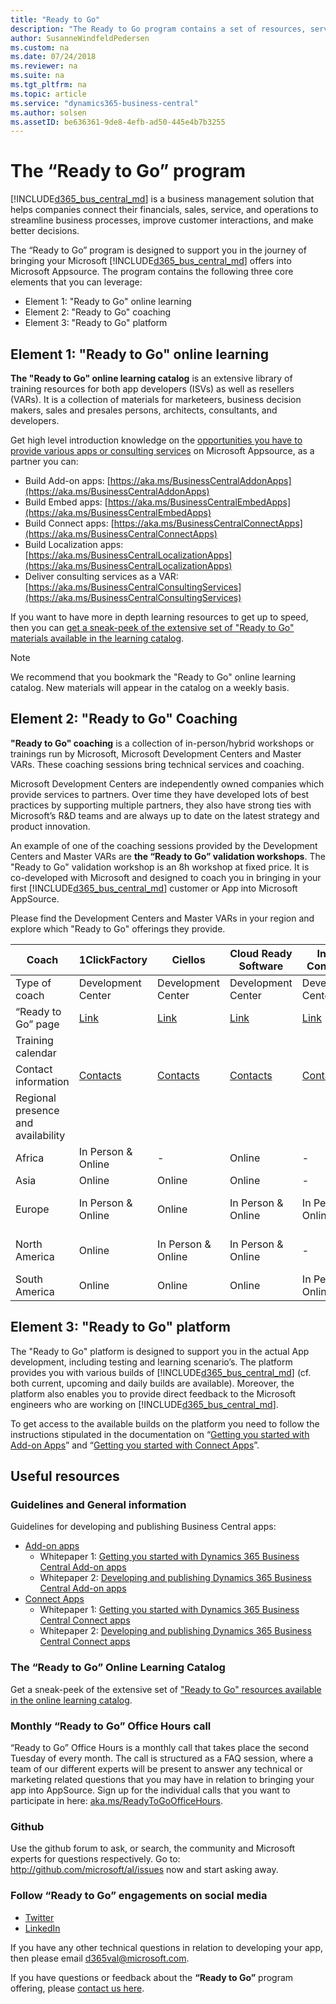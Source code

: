```yaml
---
title: "Ready to Go"
description: "The Ready to Go program contains a set of resources, services and tools to support Microsoft Dynamics 365 Business Central."
author: SusanneWindfeldPedersen
ms.custom: na
ms.date: 07/24/2018
ms.reviewer: na
ms.suite: na
ms.tgt_pltfrm: na
ms.topic: article
ms.service: "dynamics365-business-central"
ms.author: solsen
ms.assetID: be636361-9de8-4efb-ad50-445e4b7b3255
---
```


# The “Ready to Go” program
[!INCLUDE[d365_bus_central_md](../includes/d365_bus_central_md.md)] is a business management solution that helps companies connect their financials, sales, service, and operations to streamline business processes, improve customer interactions, and make better decisions.  

The “Ready to Go” program is designed to support you in the journey of bringing your Microsoft [!INCLUDE[d365_bus_central_md](../includes/d365_bus_central_md.md)] offers into Microsoft Appsource. The program contains the following three core elements that you can leverage:
- Element 1: "Ready to Go" online learning
- Element 2: "Ready to Go" coaching
- Element 3: "Ready to Go" platform

## Element 1: "Ready to Go" online learning
**The "Ready to Go" online learning catalog** is an extensive library of training resources for both app developers (ISVs) as well as resellers (VARs). It is a collection of materials for marketeers, business decision makers, sales and presales persons, architects, consultants, and developers.

Get high level introduction knowledge on the [opportunities you have to provide various apps or consulting services](https://aka.ms/BusinessCentralApps) on Microsoft Appsource, as a partner you can:

- Build Add-on apps: [https://aka.ms/BusinessCentralAddonApps](https://aka.ms/BusinessCentralAddonApps)
- Build Embed apps: [https://aka.ms/BusinessCentralEmbedApps](https://aka.ms/BusinessCentralEmbedApps)
- Build Connect apps: [https://aka.ms/BusinessCentralConnectApps](https://aka.ms/BusinessCentralConnectApps)
- Build Localization apps: [https://aka.ms/BusinessCentralLocalizationApps](https://aka.ms/BusinessCentralLocalizationApps) 
- Deliver consulting services as a VAR: [https://aka.ms/BusinessCentralConsultingServices](https://aka.ms/BusinessCentralConsultingServices)

If you want to have more in depth learning resources to get up to speed, then you can [get a sneak-peek of the extensive set of "Ready to Go" materials available in the learning catalog](https://go.microsoft.com/fwlink/?linkid=2002101). 

> [!NOTE]  
> We recommend that you bookmark the "Ready to Go" online learning catalog. New materials will appear in the catalog on a weekly basis.

## Element 2: "Ready to Go" Coaching
**"Ready to Go" coaching** is a collection of in-person/hybrid workshops or trainings run by Microsoft, Microsoft Development Centers and Master VARs. These coaching sessions bring technical services and coaching. 

Microsoft Development Centers are independently owned companies which provide services to partners. Over time they have developed lots of best practices by supporting multiple partners, they also have strong ties with Microsoft’s R&D teams and are always up to date on the latest strategy and product innovation. 

An example of one of the coaching sessions provided by the Development Centers and Master VARs are **the “Ready to Go” validation workshops**. The "Ready to Go" validation workshop is an 8h workshop at fixed price. It is co-developed with Microsoft and designed to coach you in bringing in your first [!INCLUDE[d365_bus_central_md](../includes/d365_bus_central_md.md)] customer or App into Microsoft AppSource.

Please find the Development Centers and Master VARs in your region and explore which "Ready to Go" offerings they provide.

|Coach  |1ClickFactory|Ciellos|Cloud Ready Software|Innova Consulting|QBS Group|Velosio|
|-------|-------------|-----|----|---|---|---|
|Type of coach|Development Center|Development Center|Development Center|Development Center|Master VAR|Master VAR| 
|“Ready to Go” page|[Link](https://www.1clickfactory.com/readytogo/) |[Link](http://www.ciellos.com/ready-to-go)|[Link](http://www.cloud-ready-software.com/readytogo)|[Link](http://www.innovaconsulting.es/en/readytogo/)|[Link](https://www.qbsgroup.com/service/app-pealing-workshop/)|[Link](https://www.velosio.com/readytogo/)|
|Training calendar | ||||||
|Contact information|[Contacts](https://www.1clickfactory.com/company-resources/company/contacts/)|[Contacts](http://www.ciellos.com/)|[Contacts](https://cloud-ready-software.com/connect/)|[Contacts](http://www.innovaconsulting.es/en/contact/)|[Contacts](https://www.qbsgroup.com/contact/)|[Contacts](https://www.velosio.com/contact-us/)|
|Regional presence and availability|
|Africa|In Person & Online|-|Online|-|-|-|
|Asia |Online|Online|Online|-|-|-|
|Europe|In Person & Online|Online|In Person & Online|In Person & Online|In Person & Online|-|
|North America|Online|In Person & Online|In Person & Online|-|-|In Person & Online|
|South America|Online|Online|Online|In Person & Online|-|-|

## Element 3: "Ready to Go" platform
The "Ready to Go" platform is designed to support you in the actual App development, including testing and learning scenario’s. The platform provides you with various builds of [!INCLUDE[d365_bus_central_md](../includes/d365_bus_central_md.md)] (cf. both current, upcoming and daily builds are available). Moreover, the platform also enables you to provide direct feedback to the Microsoft engineers who are working on [!INCLUDE[d365_bus_central_md](../includes/d365_bus_central_md.md)]. 

To get access to the available builds on the platform you need to follow the instructions stipulated in the documentation on “[Getting you started with Add-on Apps](https://go.microsoft.com/fwlink/?linkid=869734)” and “[Getting you started with Connect Apps](https://go.microsoft.com/fwlink/?linkid=2005501)”. 

## Useful resources

### Guidelines and General information
Guidelines for developing and publishing Business Central apps:
- [Add-on apps](https://aka.ms/BusinessCentralAddOnApps)
    - Whitepaper 1: [Getting you started with Dynamics 365 Business Central Add-on apps](https://go.microsoft.com/fwlink/?linkid=869734)
    - Whitepaper 2: [Developing and publishing Dynamics 365 Business Central Add-on apps](https://go.microsoft.com/fwlink/?linkid=869734)
- [Connect Apps](https://aka.ms/BusinessCentralConnectApps)
    - Whitepaper 1: [Getting you started with Dynamics 365 Business Central Connect apps](https://go.microsoft.com/fwlink/?linkid=2005501)
    - Whitepaper 2: [Developing and publishing Dynamics 365 Business Central Connect apps](https://go.microsoft.com/fwlink/?linkid=2005402)

### The “Ready to Go” Online Learning Catalog 
Get a sneak-peek of the extensive set of ["Ready to Go" resources available in the online learning catalog](https://go.microsoft.com/fwlink/?linkid=2002101). 

### Monthly “Ready to Go” Office Hours call
“Ready to Go” Office Hours is a monthly call that takes place the second Tuesday of every month. The call is structured as a FAQ session, where a team of our different experts will be present to answer any technical or marketing related questions that you may have in relation to bringing your app into AppSource. Sign up for the individual calls that you want to participate in here: [aka.ms/ReadyToGoOfficeHours](https://aka.ms/ReadyToGoOfficeHours). 

### Github 
Use the github forum to ask, or search, the community and Microsoft experts for questions respectively. Go to: http://github.com/microsoft/al/issues now and start asking away. 

### Follow “Ready to Go” engagements on social media 
- [Twitter](https://twitter.com/search?q=%23ReadyToGo%20%23MSDYN365BC&src=typd)
- [LinkedIn](https://www.linkedin.com/search/results/content/?keywords=%23MSDYN365BC%20%23READYTOGO&origin=GLOBAL_SEARCH_HEADER)  

If you have any other technical questions in relation to developing your app, then please email [d365val@microsoft.com](mailto:d365val@microsoft.com). 

If you have questions or feedback about the **“Ready to Go”** program offering, please [contact us here](mailto:dyn365bep@microsoft.com). 







